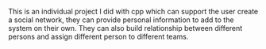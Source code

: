 This is an individual project I did with cpp which can support the user create a social network, they can provide personal information to add to the system on their own. They can also build relationship between different persons and assign different person to different teams. 
